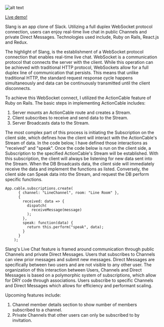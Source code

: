 ![alt text](https://github.com/Benpong89/slang/blob/master/app/assets/images/newlogo7.png)

[Live demo!](https://slangg.herokuapp.com/#/)

Slang is an app clone of Slack. Utilizing a full duplex WebSocket protocol connection, users can enjoy real-time live chat in public Channels and private Direct Messages. Technologies used include, Ruby on Rails, React.js and Redux.

The highlight of Slang, is the establishment of a WebSocket protocol connection that enables real-time live chat. WebSocket is a communication protocol that connects the server with the client. While this operation can be achieved with traditional HTTP protocol, WebSockets allow for a full duplex line of communication that persists. This means that unlike traditional HTTP, the standard request response cycle happens simultaneously and data can be continuously transmitted until the client disconnects.

To achieve this WebSocket connect, I utilized the ActionCable feature of Ruby on Rails. The basic steps in implementing ActionCable includes:

1.  Server mounts an ActionCable route and creates a Stream.
2.  Client subscribes to receive and send data to the Stream.
3.  Server Broadcasts data to the Stream.

The most complex part of this process is initiating the Subscription on the client side, which defines how the client will interact with the ActionCable's Stream of data. In the code below, I have defined those interactions as "received" and "speak". Once the code below is run on the client side, a Subscription to the specified ActionCable's Stream will be established. With this subscription, the client will always be listening for new data sent into the Stream. When the DB Broadcasts data, the client side will immediately receive the data and implement the functions as listed. Conversely, the client side can Speak data into the Stream, and request the DB perform specific functions.

```
App.cable.subscriptions.create(
      { channel: "LineChannel", room: "Line Room" },
      {
        received: data => {
          dispatch(
            receiveMessage(message)
          );
        },
        speak: function(data) {
          return this.perform("speak", data);
        }
      }
    );
```

Slang's Live Chat feature is framed around communication through public Channels and private Direct Messages. Users that subscribes to Channels can view prior messages and submit new messages. Direct Messages are specifically between two users and are not visible to any other user. The organization of this interaction between Users, Channels and Direct Messages is based on a polymorphic system of subscriptions, which allow for DRY code through associations. Users subscribe to specific Channels and Direct Messages which allows for efficiency and performant scaling.

Upcoming features include:

1.  Channel member details section to show number of members subscribed to a channel.
2.  Private Channels that other users can only be subscribed to by invitation.
